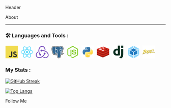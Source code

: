 Header

About


---

### :hammer_and_wrench: Languages and Tools :

<div>
  <img src="./assets/javascript-original.svg" title="JS" alt="JS" width="40" height="40"/>&nbsp;
   <img src="./assets/react-original.svg" title="react" alt="react" width="40" height="40"/>&nbsp;
   <img src="./assets/redux-original.svg" title="react" alt="react" width="40" height="40"/>&nbsp;
   <img src="./assets/postgresql-original.svg" title="react" alt="react" width="40" height="40"/>&nbsp;
   <img src="./assets/nodejs-original.svg" title="react" alt="react" width="40" height="40"/>&nbsp;
   <img src="./assets/python-original.svg" title="react" alt="react" width="40" height="40"/>&nbsp;
   <img src="./assets/redis-original.svg" title="react" alt="react" width="40" height="40"/>&nbsp;
   <img src="./assets/django-plain.svg" title="react" alt="react" width="40" height="40"/>&nbsp;
   <img src="./assets/webpack-original.svg" title="react" alt="react" width="40" height="40"/>&nbsp;
   <img src="./assets/babel-original.svg" title="react" alt="react" width="40" height="40"/>&nbsp;
</div>


### My Stats :

[![GitHub Streak](http://github-readme-streak-stats.herokuapp.com?user=DriverOnLips&theme=dark&background=000000)](https://git.io/streak-stats)

[![Top Langs](https://github-readme-stats.vercel.app/api/top-langs/?username=DriverOnLips)](https://github.com/anuraghazra/github-readme-stats)


Follow Me
